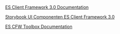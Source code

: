 [ES Client Framework 3.0 Documentation](es-cfw/index.html)

[Storybook UI Componenten ES Client Framework 3.0](storybook-static/index.html)

[ES CFW Toolbox Documentation](es-cfw-toolbox/index.html)
